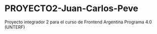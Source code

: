 # PROYECTO2-Juan-Carlos-Peve
Proyecto integrador 2 para el curso de Frontend Argentina Programa 4.0 (UNTERF)
